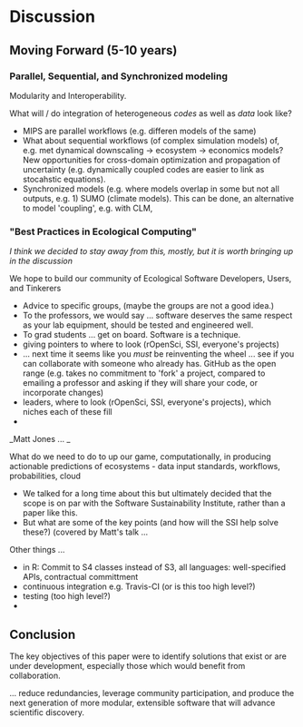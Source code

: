 # Discussion

## Moving Forward (5-10 years)


### Parallel, Sequential, and Synchronized modeling

Modularity and Interoperability.

What will / do integration of heterogeneous _codes_ as well as _data_ look like? 

* MIPS are parallel workflows (e.g. differen models of the same)
* What about sequential workflows (of complex simulation models) of, e.g. met dynamical downscaling -> ecosystem -> economics models? New opportunities for cross-domain optimization and propagation of uncertainty (e.g. dynamically coupled codes are easier to link as stocahstic equations).
* Synchronized models (e.g. where models overlap in some but not all outputs, e.g. 1) SUMO (climate models). This can be done, an alternative to model 'coupling', e.g. with CLM, 

### "Best Practices in Ecological Computing"

_I think we decided to stay away from this, mostly, but it is worth bringing up in the discussion_


We hope to build our community of Ecological Software Developers, Users, and Tinkerers
* Advice to specific groups, (maybe the groups are not a good idea.)
 * To the professors, we would say ... software deserves the same respect as your lab equipment, should be tested and engineered well.
 * To grad students ... get on board. Software is a technique.
* giving pointers to where to look (rOpenSci, SSI, everyone's projects)
* ... next time it seems like you _must_ be reinventing the wheel ... see if you can collaborate with someone who already has. GitHub as the open range (e.g. takes no commitment to 'fork' a project, compared to emailing a professor and asking if they will share your code, or incorporate changes)
* leaders, where to look (rOpenSci, SSI, everyone's projects), which niches each of these fill
* 


_Matt Jones ... _

What do we need to do to up our game, computationally, in producing actionable predictions of ecosystems - data input standards, workflows, probabilities, cloud

* We talked for a long time about this but ultimately decided that the scope is on par with the Software Sustainability Institute, rather than a paper like this. 
* But what are some of the key points (and how will the SSI help solve these?) (covered by Matt's talk ... 


Other things ...
 * in R: Commit to S4 classes instead of S3, all languages: well-specified APIs, contractual committment
 * continuous integration e.g. Travis-CI (or is this too high level?)
 * testing (too high level?)
 * 





## Conclusion

The key objectives of this paper were to identify solutions that exist or are under development, especially those which would benefit from collaboration.

... reduce redundancies, leverage community participation, and produce the next generation of more modular, extensible software that will advance scientific discovery.  
